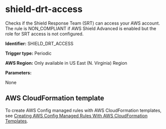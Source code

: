 # shield\-drt\-access<a name="shield-drt-access"></a>

Checks if the Shield Response Team \(SRT\) can access your AWS account\. The rule is NON\_COMPLIANT if AWS Shield Advanced is enabled but the role for SRT access is not configured\.

**Identifier:** SHIELD\_DRT\_ACCESS

**Trigger type:** Periodic

**AWS Region:** Only available in US East \(N\. Virginia\) Region

**Parameters:**

None  

## AWS CloudFormation template<a name="w29aac11c33c17b7d383c15"></a>

To create AWS Config managed rules with AWS CloudFormation templates, see [Creating AWS Config Managed Rules With AWS CloudFormation Templates](aws-config-managed-rules-cloudformation-templates.md)\.